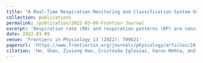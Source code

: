 ```yaml
---
title: "A Real-Time Respiration Monitoring and Classification System Using a Depth Camera and Radars"
collection: publications
permalink: /publication/2022-03-09-Frontier-Journal
excerpt: 'Respiration rate (RR) and respiration patterns (RP) are considered early indicators of physiological conditions and cardiorespiratory diseases. In this study, we addressed the problem of contactless estimation of RR and classification of RP of one person or two persons in a confined space under realistic conditions. We used three impulse radio ultrawideband (IR-UWB) radars and a 3D depth camera (Kinect) to avoid any blind spot in the room and to ensure that at least one of the radars covers the monitored subjects. This article proposes a subject localization and radar selection algorithm using a Kinect camera to allow the measurement of the respiration of multiple people placed at random locations. Several different experiments were conducted to verify the algorithms proposed in this work. The mean absolute error (MAE) between the estimated RR and reference RR of one-subject and two-subjects RR estimation are 0.61±0.53 breaths/min and 0.68±0.24 breaths/min, respectively. A respiratory pattern classification algorithm combining feature-based random forest classifier and pattern discrimination algorithm was developed to classify different respiration patterns including eupnea, Cheyne-Stokes respiration, Kussmaul respiration and apnea. The overall classification accuracy of 90% was achieved on a test dataset. Finally, a real-time system showing RR and RP classification on a graphical user interface (GUI) was implemented for monitoring two subjects.'
date: 2022-03-09
venue: 'Frontiers in Physiology 13 (2022): 799621'
paperurl: 'https://www.frontiersin.org/journals/physiology/articles/10.3389/fphys.2022.799621/full'
citation: 'He, Shan, Zixiong Han, Cristóvão Iglesias, Varun Mehta, and Miodrag Bolic. "A real-time respiration monitoring and classification system using a depth camera and radars." Frontiers in Physiology 13 (2022): 799621.'
---
```

<!-- Respiration rate (RR) and respiration patterns (RP) are considered early indicators of physiological conditions and cardiorespiratory diseases. In this study, we addressed the problem of contactless estimation of RR and classification of RP of one person or two persons in a confined space under realistic conditions. We used three impulse radio ultrawideband (IR-UWB) radars and a 3D depth camera (Kinect) to avoid any blind spot in the room and to ensure that at least one of the radars covers the monitored subjects. This article proposes a subject localization and radar selection algorithm using a Kinect camera to allow the measurement of the respiration of multiple people placed at random locations. Several different experiments were conducted to verify the algorithms proposed in this work. The mean absolute error (MAE) between the estimated RR and reference RR of one-subject and two-subjects RR estimation are 0.61±0.53 breaths/min and 0.68±0.24 breaths/min, respectively. A respiratory pattern classification algorithm combining feature-based random forest classifier and pattern discrimination algorithm was developed to classify different respiration patterns including eupnea, Cheyne-Stokes respiration, Kussmaul respiration and apnea. The overall classification accuracy of 90% was achieved on a test dataset. Finally, a real-time system showing RR and RP classification on a graphical user interface (GUI) was implemented for monitoring two subjects. -->

<!-- [Download paper here](http://academicpages.github.io/files/paper3.pdf)

Recommended citation: Your Name, You. (2015). "Paper Title Number 3." <i>Journal 1</i>. 1(3). -->